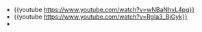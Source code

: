 - {{youtube https://www.youtube.com/watch?v=wNBaNhvL4pg}}
- {{youtube https://www.youtube.com/watch?v=RgIa3_BjGyk}}
-